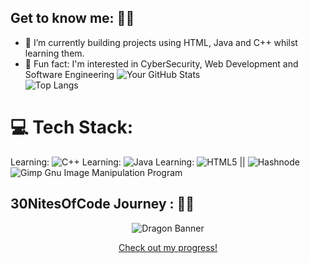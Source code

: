 ## Get to know me: 🧚🏽

<!--
**jayceecodesx/jayceecodesx** is a ✨ _special_ ✨ repository because its `README.md` (this file) appears on your GitHub profile.

Here are some ideas to get you started:

- 🔭 I’m currently working on ...
- 🌱 I’m currently learning ...
- 👯 I’m looking to collaborate on ...
- 🤔 I’m looking for help with ...
- 💬 Ask me about ...
- 📫 How to reach me: ...
- 😄 Pronouns: ...
- ⚡ Fun fact: ...
-->
- 📝 I’m currently building projects using HTML, Java and C++ whilst learning them.
- 💐 Fun fact: I'm interested in CyberSecurity, Web Development and Software Engineering
![Your GitHub Stats](https://github-readme-stats.vercel.app/api?username=jayceecodesx&show_icons=true&theme=jolly)  
![Top Langs](https://github-readme-stats.vercel.app/api/top-langs/?username=jayceecodesx&theme=nightowl)
# 💻 Tech Stack:
Learning: ![C++](https://img.shields.io/badge/c++-%2300599C.svg?style=for-the-badge&logo=c%2B%2B&logoColor=white)
Learning: ![Java](https://img.shields.io/badge/java-%23ED8B00.svg?style=for-the-badge&logo=openjdk&logoColor=white)
Learning: ![HTML5](https://img.shields.io/badge/html5-%23E34F26.svg?style=for-the-badge&logo=html5&logoColor=white)
|| ![Hashnode](https://img.shields.io/badge/Hashnode-2962FF?style=for-the-badge&logo=hashnode&logoColor=white)
![Gimp Gnu Image Manipulation Program](https://img.shields.io/badge/Gimp-657D8B?style=for-the-badge&logo=gimp&logoColor=FFFFFF)


## 30NitesOfCode Journey : 🧚🏽
<p align="center">
  <img src="https://www.codedex.io/images/code-nights/dragon.gif" alt="Dragon Banner" />
</p>
<p align="center">
<a href= "https://www.codedex.io/@jayceecodes/30-nites-of-code"> Check out my progress! </a>
</p>
